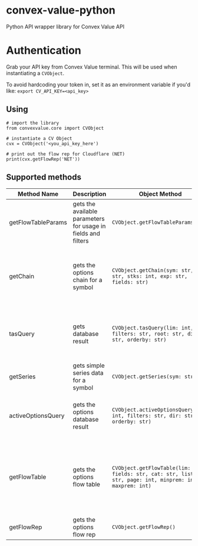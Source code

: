 # convex-value-python
Python API wrapper library for Convex Value API

# Authentication
Grab your API key from Convex Value terminal. This will be used when instantiating a `CVObject`. 

To avoid hardcoding your token in, set it as an environment variable if you'd like: `export CV_API_KEY=<api_key>`

## Using
```
# import the library
from convexvalue.core import CVObject

# instantiate a CV Object
cvx = CVObject('<you_api_key_here')

# print out the flow rep for Cloudflare (NET)
print(cvx.getFlowRep('NET'))
```

## Supported methods

| Method Name | Description | Object Method | Parameters
| ----------- | ----------- | ----------- |  ----------- |
| getFlowTableParams | gets the available parameters for usage in fields and filters | `CVObject.getFlowTableParams()` | None
| getChain | gets the options chain for a symbol | `CVObject.getChain(sym: str, otm: str, stks: int, exp: str, fields: str)` | `sym`: symbol of the stock ticker, e.g. AAPl <br> `otm`: out-of-the-money, e.g. True <br> `stks`: e.g. 5 <br> exp: expiration dates, e.g. 1,2,3 <br> `fields`: fields to bring into chart, e.g. vol,delta,gamma 
| tasQuery | gets database result | `CVObject.tasQuery(lim: int, filters: str, root: str, dir: str, orderby: str)` | `lim`: limit of data, e.g. 100 <br>  `filters`: query filters, e.g. size>100 <br> `root`: symbol of stock, e.g. AAPL <br> dir: direction, e.g. desc <br> `orderby`: field to order by, e.g. size
| getSeries | gets simple series data for a symbol | `CVObject.getSeries(sym: str)` | `sym`: symbol of the stock ticker, e.g. AAPl
| activeOptionsQuery | gets the options database result | `CVObject.activeOptionsQuery(lim: int, filters: str, dir: str, orderby: str)` | `lim`: limit of data, e.g. 100 <br> `filters`: query filters, e.g. volm>100,delta<0.05,delta>0.05 <br> `dir`: direction, e.g. desc <br> `orderby`: field to order by, e.g. dayVolume
| getFlowTable | gets the options flow table | `CVObject.getFlowTable(lim: int, fields: str, cat: str, list: str, page: int, minprem: int, maxprem: int)` | `lim`: limit of data, e.g. 100  <br> `fields`: fields to bring into chart, e.g. value,price,volatility <br> `cat`: direction, e.g. ALL <br> `list`: field to order by, e.g. ALL <br> `page`: pagination marker, e.g. 1  <br> `minprem`: minium premium filter, e.g. 0 <br> `maxprem`: maximum premium filter, e.g. 0
| getFlowRep | gets the options flow rep | `CVObject.getFlowRep()`| None